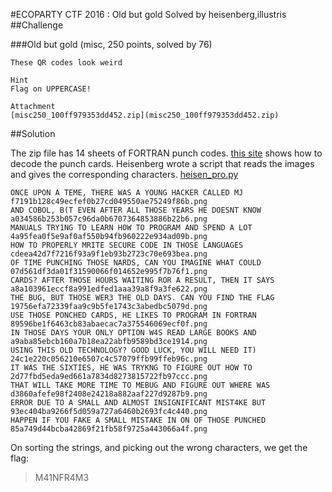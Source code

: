 #ECOPARTY CTF 2016 : Old but gold
Solved by heisenberg,illustris
##Challenge

###Old but gold
(misc, 250 points, solved by 76)
```
These QR codes look weird

Hint
Flag on UPPERCASE!

Attachment
[misc250_100ff979353dd452.zip](misc250_100ff979353dd452.zip)
```

##Solution

The zip file has 14 sheets of FORTRAN punch codes. [this site](https://userpages.umbc.edu/~jmartens/misc/card/index.html) shows how to decode the punch cards.
Heisenberg wrote a script that reads the images and gives the corresponding characters.
[heisen_pro.py](heisen_pro.py)

```
ONCE UPON A TEME, THERE WAS A YOUNG HACKER CALLED MJ                               f7191b128c49ecfef0b27cd049550ae75249f86b.png
AND COBOL, B(T EVEN AFTER ALL THOSE YEARS HE DOESNT KNOW                           a034586b253b057c96da0b6707364853886b22b6.png
MANUALS TRY1NG TO LEARN HOW TO PROGRAM AND SPEND A LOT                             4a95fea0f5e9af0af550b94fb960222e934ad09b.png
HOW TO PROPERLY MRITE SECURE CODE IN THOSE LANGUAGES                               cdeea42d7f7216f93a9f1eb93b2723c70e693bea.png
OF TIME PUNCHING THOSE NARDS, CAN YOU IMAGINE WHAT COULD                           07d561df3da01f31590066f014652e995f7b76f1.png
CARDS? AFTER THOSE HOURS WAITING ROR A RESULT, THEN IT SAYS                        a8a103961eccf8a991edfed1aaa39a8f9a3fe622.png
THE BUG, BUT THOSE WER3 THE OLD DAYS. CAN YOU FIND THE FLAG                        19756efa72339faa9c9b5fe1743c3abedbc5079d.png
USE THOSE PONCHED CARDS, HE LIKES TO PROGRAM IN FORTRAN                            89596be1f6463cb83abaecac7a375546069ecf0f.png
IN THOSE DAYS YOUR ONLY OPTION W4S READ LARGE BOOKS AND                            a9aba85ebcb160a7b18ea22abfb9589bd3ce1914.png
USING THIS OLD TECHNOLOGY? GOOD LUCK, YOU WILL NEED IT)                            24c1e220c056210e6507c4c57079ffb99ffeb96c.png
IT WAS THE SIXTIES, HE WAS TRYKNG TO FIGURE OUT HOW TO                             2d77fbd5eda9ed661a7834d8273815722fb97ccc.png
THAT WILL TAKE MORE TIME TO MEBUG AND FIGURE OUT WHERE WAS                         d3860afefe98f2408e24218a882aaf227d9287b9.png
ERROR DUE TO A SMALL AND ALMOST INSIGNIFICANT MIST4KE BUT                          93ec404ba9266f5d059a727a6460b2693fc4c440.png
HAPPEN IF YOU FAKE A SMALL MISTAKE IN ON OF THOSE PUNCHED                          85a749d44bcba42869f21fb58f9725a443066a4f.png
```

On sorting the strings, and picking out the wrong characters, we get the flag:
>M41NFR4M3